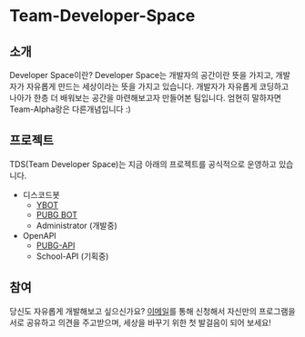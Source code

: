 # Team-Developer-Space
## 소개
Developer Space이란? Developer Space는 개발자의 공간이란 뜻을 가지고, 개발자가 자유롭게 만드는 세상이라는 뜻을 가지고 있습니다.
개발자가 자유롭게 코딩하고 나아가 한층 더 배워보는 공간을 마련해보고자 만들어본 팀입니다. 엄현히 말하자면 Team-Alpha랑은 다른개념입니다 :)

## 프로젝트
TDS(Team Developer Space)는 지금 아래의 프로젝트를 공식적으로 운영하고 있습니다.
* 디스코드봇
  * [YBOT](http://www.yonghyeon.com/YBOT/invite.html)
  * [PUBG BOT](http://www.yonghyeon.com/PUBG_BOT/invite.html)
  * Administrator (개발중)
* OpenAPI
  * [PUBG-API](https://github.com/Team-Developer-Space/PUBG-API)
  * School-API (기획중)

## 참여
당신도 자유롭게 개발해보고 싶으신가요? [이메일](mailto:support@yhs.kr)를 통해 신청해서 자신만의 프로그램을 서로 공유하고 의견을 주고받으며, 세상을 바꾸기 위한 첫 발걸음이 되어 보세요!
